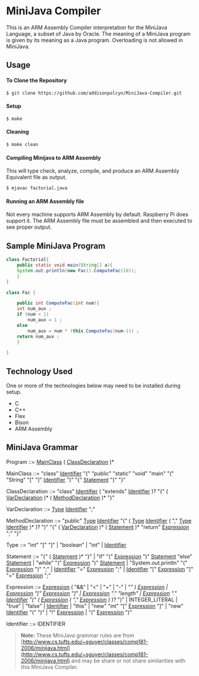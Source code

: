 # MiniJava Compiler

This is an ARM Assembly Compiler interpretation for the MiniJava Language, a subset of Java by Oracle. The meaning of a MiniJava program is given by its meaning as a Java program. Overloading is not allowed in MiniJava. 

## Usage
#### To Clone the Repository
```
$ git clone https://github.com/addisonpolcyn/MiniJava-Compiler.git
```
#### Setup
```
$ make
```
#### Cleaning
```
$ make clean
```
#### Compiling Minijava to ARM Assembly
This will type check, analyze, compile, and produce an ARM Assembly Equivalent file as output.
```
$ mjavac factorial.java
```
#### Running an ARM Assembly file
Not every machine supports ARM Assembly by default. Raspberry Pi does support it. The ARM Assembly file must be assembled and then executed to see proper output.

## Sample MiniJava Program
```Java
class Factorial{
    public static void main(String[] a){
	System.out.println(new Fac().ComputeFac(10));
    }
}

class Fac {

    public int ComputeFac(int num){
	int num_aux ;
	if (num < 1)
	    num_aux = 1 ;
	else 
	    num_aux = num * (this.ComputeFac(num-1)) ;
	return num_aux ;
    }

}
```

## Technology Used
One or more of the technologies below may need to be installed during setup.
- C
- C++ 
- Flex
- Bison
- ARM Assembly
## MiniJava Grammar
Program ::= [MainClass](http://www.cs.tufts.edu/~sguyer/classes/comp181-2006/minijava.html#prod2)  (  [ClassDeclaration](http://www.cs.tufts.edu/~sguyer/classes/comp181-2006/minijava.html#prod3)  )* <EOF>

MainClass ::= "class"  [Identifier](http://www.cs.tufts.edu/~sguyer/classes/comp181-2006/minijava.html#prod4)  "{" "public" "static" "void" "main" "(" "String" "[" "]"  [Identifier](http://www.cs.tufts.edu/~sguyer/classes/comp181-2006/minijava.html#prod4)  ")" "{"  [Statement](http://www.cs.tufts.edu/~sguyer/classes/comp181-2006/minijava.html#prod5)  "}" "}"

ClassDeclaration ::= "class"  [Identifier](http://www.cs.tufts.edu/~sguyer/classes/comp181-2006/minijava.html#prod4)  ( "extends"  [Identifier](http://www.cs.tufts.edu/~sguyer/classes/comp181-2006/minijava.html#prod4)  )? "{" (  [VarDeclaration](http://www.cs.tufts.edu/~sguyer/classes/comp181-2006/minijava.html#prod6)  )* (  [MethodDeclaration](http://www.cs.tufts.edu/~sguyer/classes/comp181-2006/minijava.html#prod7)  )* "}"

VarDeclaration ::= [Type](http://www.cs.tufts.edu/~sguyer/classes/comp181-2006/minijava.html#prod8)  [Identifier](http://www.cs.tufts.edu/~sguyer/classes/comp181-2006/minijava.html#prod4)  ";"

MethodDeclaration ::= "public"  [Type](http://www.cs.tufts.edu/~sguyer/classes/comp181-2006/minijava.html#prod8)  [Identifier](http://www.cs.tufts.edu/~sguyer/classes/comp181-2006/minijava.html#prod4)  "(" (  [Type](http://www.cs.tufts.edu/~sguyer/classes/comp181-2006/minijava.html#prod8)  [Identifier](http://www.cs.tufts.edu/~sguyer/classes/comp181-2006/minijava.html#prod4)  ( ","  [Type](http://www.cs.tufts.edu/~sguyer/classes/comp181-2006/minijava.html#prod8)  [Identifier](http://www.cs.tufts.edu/~sguyer/classes/comp181-2006/minijava.html#prod4)  )* )? ")" "{" (  [VarDeclaration](http://www.cs.tufts.edu/~sguyer/classes/comp181-2006/minijava.html#prod6)  )* (  [Statement](http://www.cs.tufts.edu/~sguyer/classes/comp181-2006/minijava.html#prod5)  )* "return"  [Expression](http://www.cs.tufts.edu/~sguyer/classes/comp181-2006/minijava.html#prod9)  ";" "}"

Type ::= "int" "[" "]" 
|
"boolean"
|
"int"
|
[Identifier](http://www.cs.tufts.edu/~sguyer/classes/comp181-2006/minijava.html#prod4)

Statement ::= "{" (  [Statement](http://www.cs.tufts.edu/~sguyer/classes/comp181-2006/minijava.html#prod5)  )* "}"
|
"if" "("  [Expression](http://www.cs.tufts.edu/~sguyer/classes/comp181-2006/minijava.html#prod9)  ")"  [Statement](http://www.cs.tufts.edu/~sguyer/classes/comp181-2006/minijava.html#prod5)  "else"  [Statement](http://www.cs.tufts.edu/~sguyer/classes/comp181-2006/minijava.html#prod5)
|
"while" "("  [Expression](http://www.cs.tufts.edu/~sguyer/classes/comp181-2006/minijava.html#prod9)  ")"  [Statement](http://www.cs.tufts.edu/~sguyer/classes/comp181-2006/minijava.html#prod5)
|
"System.out.println" "("  [Expression](http://www.cs.tufts.edu/~sguyer/classes/comp181-2006/minijava.html#prod9)  ")" ";"
|
[Identifier](http://www.cs.tufts.edu/~sguyer/classes/comp181-2006/minijava.html#prod4)  "="  [Expression](http://www.cs.tufts.edu/~sguyer/classes/comp181-2006/minijava.html#prod9)  ";"
|
[Identifier](http://www.cs.tufts.edu/~sguyer/classes/comp181-2006/minijava.html#prod4)  "["  [Expression](http://www.cs.tufts.edu/~sguyer/classes/comp181-2006/minijava.html#prod9)  "]" "="  [Expression](http://www.cs.tufts.edu/~sguyer/classes/comp181-2006/minijava.html#prod9)  ";"

Expression ::= [Expression](http://www.cs.tufts.edu/~sguyer/classes/comp181-2006/minijava.html#prod9)  ( "&&" | "<" | "+" | "-" | "*" )  [Expression](http://www.cs.tufts.edu/~sguyer/classes/comp181-2006/minijava.html#prod9)
|
[Expression](http://www.cs.tufts.edu/~sguyer/classes/comp181-2006/minijava.html#prod9)  "["  [Expression](http://www.cs.tufts.edu/~sguyer/classes/comp181-2006/minijava.html#prod9)  "]"
|
[Expression](http://www.cs.tufts.edu/~sguyer/classes/comp181-2006/minijava.html#prod9)  "." "length"
|
[Expression](http://www.cs.tufts.edu/~sguyer/classes/comp181-2006/minijava.html#prod9)  "."  [Identifier](http://www.cs.tufts.edu/~sguyer/classes/comp181-2006/minijava.html#prod4)  "(" (  [Expression](http://www.cs.tufts.edu/~sguyer/classes/comp181-2006/minijava.html#prod9)  ( ","  [Expression](http://www.cs.tufts.edu/~sguyer/classes/comp181-2006/minijava.html#prod9)  )* )? ")"
|
INTEGER_LITERAL
|
"true"
|
"false"
|
[Identifier](http://www.cs.tufts.edu/~sguyer/classes/comp181-2006/minijava.html#prod4)
|
"this"
|
"new" "int" "["  [Expression](http://www.cs.tufts.edu/~sguyer/classes/comp181-2006/minijava.html#prod9)  "]"
|
"new"  [Identifier](http://www.cs.tufts.edu/~sguyer/classes/comp181-2006/minijava.html#prod4)  "(" ")"
|
"!"  [Expression](http://www.cs.tufts.edu/~sguyer/classes/comp181-2006/minijava.html#prod9)
|
"("  [Expression](http://www.cs.tufts.edu/~sguyer/classes/comp181-2006/minijava.html#prod9)  ")"

Identifier ::= IDENTIFIER

> **Note:** These MiniJava grammar rules are from [http://www.cs.tufts.edu/~sguyer/classes/comp181-2006/minijava.html](http://www.cs.tufts.edu/~sguyer/classes/comp181-2006/minijava.html) and may be share or not share similarities with this MiniJava Compiler. 
